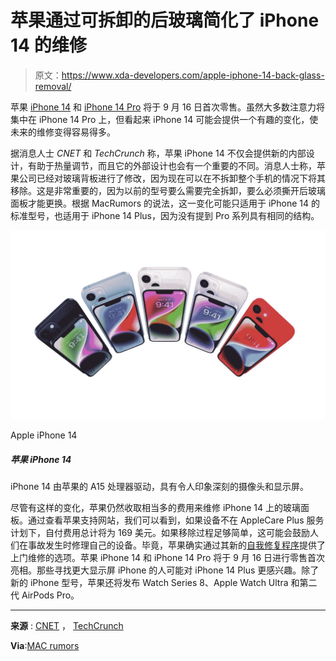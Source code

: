 # 苹果通过可拆卸的后玻璃简化了 iPhone 14 的维修

> 原文：<https://www.xda-developers.com/apple-iphone-14-back-glass-removal/>

苹果 [iPhone 14](https://www.xda-developers.com/apple-iphone-14/) 和 [iPhone 14 Pro](https://www.xda-developers.com/apple-iphone-14-pro/) 将于 9 月 16 日首次零售。虽然大多数注意力将集中在 iPhone 14 Pro 上，但看起来 iPhone 14 可能会提供一个有趣的变化，使未来的维修变得容易得多。

据消息人士 *CNET* 和 *TechCrunch* 称，苹果 iPhone 14 不仅会提供新的内部设计，有助于热量调节，而且它的外部设计也会有一个重要的不同。消息人士称，苹果公司已经对玻璃背板进行了修改，因为现在可以在不拆卸整个手机的情况下将其移除。这是非常重要的，因为以前的型号要么需要完全拆卸，要么必须撕开后玻璃面板才能更换。根据 MacRumors 的说法，这一变化可能只适用于 iPhone 14 的标准型号，也适用于 iPhone 14 Plus，因为没有提到 Pro 系列具有相同的结构。

 <picture>![The iPhone 14 is powered by Apple's A15 processor and features an impressive camera and display.](img/3f68a7a421fb13e9a2152a3821d783b5.png)</picture> 

Apple iPhone 14

##### 苹果 iPhone 14

iPhone 14 由苹果的 A15 处理器驱动，具有令人印象深刻的摄像头和显示屏。

尽管有这样的变化，苹果仍然收取相当多的费用来维修 iPhone 14 上的玻璃面板。通过查看苹果支持网站，我们可以看到，如果设备不在 AppleCare Plus 服务计划下，自付费用总计将为 169 美元。如果移除过程足够简单，这可能会鼓励人们在事故发生时修理自己的设备。毕竟，苹果确实通过其新的[自我修复程序](https://www.xda-developers.com/apple-launches-self-service-repair/)提供了上门维修的选项。苹果 iPhone 14 和 iPhone 14 Pro 将于 9 月 16 日进行零售首次亮相。那些寻找更大显示屏 iPhone 的人可能对 iPhone 14 Plus 更感兴趣。除了新的 iPhone 型号，苹果还将发布 Watch Series 8、Apple Watch Ultra 和第二代 AirPods Pro。

* * *

**来源** : [CNET](https://www.cnet.com/tech/mobile/iphone-14-review-good-upgrade-for-most-people/) ， [TechCrunch](https://techcrunch.com/2022/09/14/review-apple-iphone-14-pro/)

**Via**:[MAC rumors](https://www.macrumors.com/2022/09/15/iphone-14-removable-back-glass/)